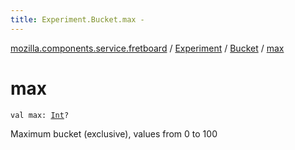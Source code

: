 ```yaml
---
title: Experiment.Bucket.max - 
---
```


[mozilla.components.service.fretboard](../../index.html) / [Experiment](../index.html) / [Bucket](index.html) / [max](./max.html)

# max

`val max: `[`Int`](https://kotlinlang.org/api/latest/jvm/stdlib/kotlin/-int/index.html)`?`

Maximum bucket (exclusive), values from 0 to 100


